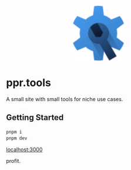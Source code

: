<p align="center">
  <a href="https://ppr.tools" target="_blank">
    <img height="150" src="/public/images/icon.svg">
  </a>
</p>

# ppr.tools

A small site with small tools for niche use cases.

## Getting Started

```bash
pnpm i
pnpm dev
```

[localhost:3000](http://localhost:3000)

profit.
